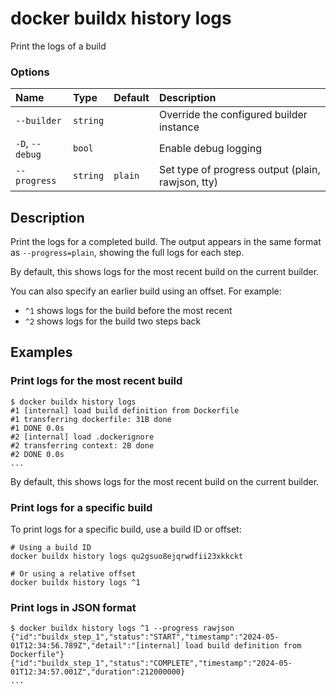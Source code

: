 # docker buildx history logs

<!---MARKER_GEN_START-->
Print the logs of a build

### Options

| Name            | Type     | Default | Description                                       |
|:----------------|:---------|:--------|:--------------------------------------------------|
| `--builder`     | `string` |         | Override the configured builder instance          |
| `-D`, `--debug` | `bool`   |         | Enable debug logging                              |
| `--progress`    | `string` | `plain` | Set type of progress output (plain, rawjson, tty) |


<!---MARKER_GEN_END-->

## Description

Print the logs for a completed build. The output appears in the same format as
`--progress=plain`, showing the full logs for each step.

By default, this shows logs for the most recent build on the current builder.

You can also specify an earlier build using an offset. For example:

- `^1` shows logs for the build before the most recent
- `^2` shows logs for the build two steps back

## Examples

### <a name="print-logs-recent-build"></a> Print logs for the most recent build

```console
$ docker buildx history logs
#1 [internal] load build definition from Dockerfile
#1 transferring dockerfile: 31B done
#1 DONE 0.0s
#2 [internal] load .dockerignore
#2 transferring context: 2B done
#2 DONE 0.0s
...
```

By default, this shows logs for the most recent build on the current builder.

### <a name="print-logs-specific-build"></a> Print logs for a specific build

To print logs for a specific build, use a build ID or offset:

```console
# Using a build ID
docker buildx history logs qu2gsuo8ejqrwdfii23xkkckt

# Or using a relative offset
docker buildx history logs ^1
```

### <a name="print-logs-json"></a> Print logs in JSON format

```console
$ docker buildx history logs ^1 --progress rawjson
{"id":"buildx_step_1","status":"START","timestamp":"2024-05-01T12:34:56.789Z","detail":"[internal] load build definition from Dockerfile"}
{"id":"buildx_step_1","status":"COMPLETE","timestamp":"2024-05-01T12:34:57.001Z","duration":212000000}
...
```
